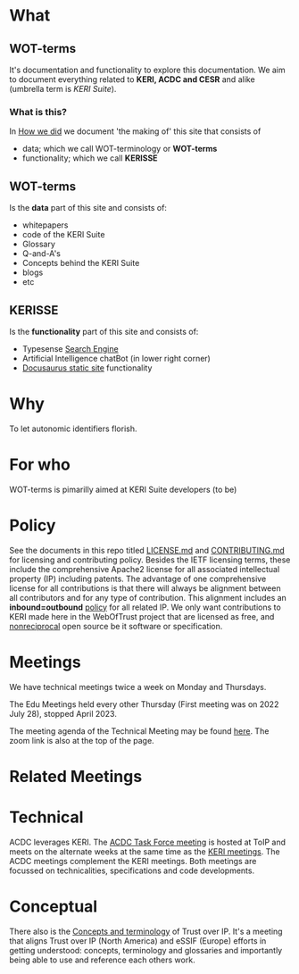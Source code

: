 # What 
## WOT-terms 
It's documentation and functionality to explore this documentation. We aim to document everything related to **KERI, ACDC and CESR** and alike (umbrella term is *KERI Suite*). 

### What is this?
In [How we did]() we document 'the making of' this site that consists of 
- data; which we call WOT-terminology or **WOT-terms**
- functionality; which we call **KERISSE**

## WOT-terms
Is the **data** part of this site and consists of:
- whitepapers
- code of the KERI Suite
- Glossary
- Q-and-A's
- Concepts behind the KERI Suite
- blogs
- etc

## KERISSE
Is the **functionality** part of this site and consists of:
- Typesense [Search Engine](https://weboftrust.github.io/WOT-terms/?searchModalStatus=open)
- Artificial Intelligence chatBot (in lower right corner)
- [Docusaurus static site](https://weboftrust.github.io/WOT-terms/) functionality

# Why
To let autonomic identifiers florish.

# For who
WOT-terms is pimarilly aimed at KERI Suite developers (to be)

# Policy

See the documents in this repo titled [LICENSE.md](https://github.com/WebOfTrust/Keri/blob/main/LICENSE.md) and [CONTRIBUTING.md](https://github.com/WebOfTrust/Keri/blob/main/CONTRIBUTING.md) for licensing and contributing policy. Besides the IETF licensing terms, these include the comprehensive Apache2 license for all associated intellectual property (IP) including patents. The advantage of one comprehensive license for all contributions is that there will always be alignment between all contributors and for any type of contribution. This alignment includes an **inbound=outbound** [policy](https://opensource.guide/legal/) for all related IP. We only want contributions to KERI made here in the WebOfTrust project that are licensed as free, and [nonreciprocal](https://opensource.org/node/875) open source be it software or specification.

# Meetings

We have technical meetings twice a week on Monday and Thursdays. 

The Edu Meetings held every other Thursday (First meeting was on 2022 July 28), stopped April 2023.

The meeting agenda of the Technical Meeting may be found [here](https://hackmd.io/2C8ch1meS6ad3F3g2aEewg?both). The zoom link is also at the top of the page.

# Related Meetings

# Technical

ACDC leverages KERI. The [ACDC Task Force meeting](https://wiki.trustoverip.org/display/HOME/ACDC+%28Authentic+Chained+Data+Container%29+Task+Force) is hosted at ToIP and meets on the alternate weeks at the same time as the [KERI meetings](https://github.com/WebOfTrust/keri/blob/main/agenda.md). The ACDC meetings complement the KERI meetings. Both meetings are focussed on technicalities, specifications and code developments.

# Conceptual

There also is the [Concepts and terminology](https://wiki.trustoverip.org/pages/viewpage.action?pageId=65700) of Trust over IP. It's a meeting that aligns Trust over IP (North America) and eSSIF (Europe) efforts in getting understood: concepts, terminology and glossaries and importantly being able to use and reference each others work.

